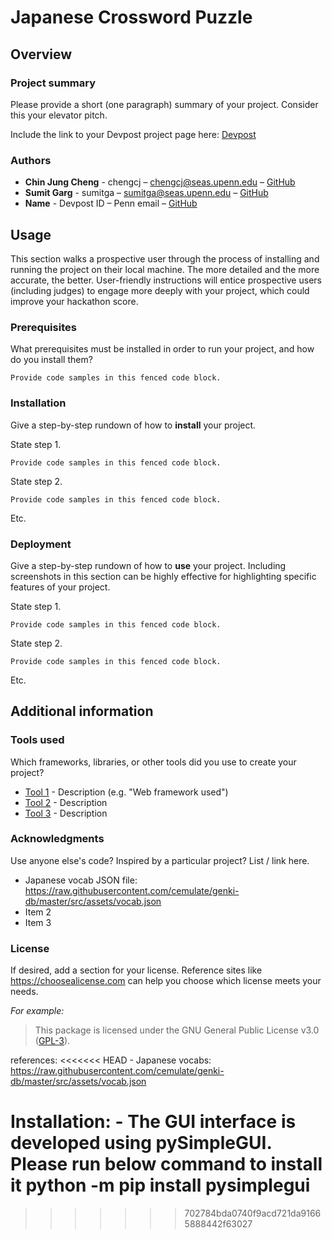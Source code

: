 # Japanese Crossword Puzzle

## Overview

### Project summary

Please provide a short (one paragraph) summary of your project. Consider this your elevator pitch.

Include the link to your Devpost project page here: [Devpost](https://...)

### Authors

* **Chin Jung Cheng** - chengcj – chengcj@seas.upenn.edu – [GitHub](https://github.com/chengcj-upenn)
* **Sumit Garg** - sumitga – sumitga@seas.upenn.edu – [GitHub](https://github.com/sumitmcit)
* **Name** - Devpost ID – Penn email – [GitHub](https://github.com/user_name)

## Usage

This section walks a prospective user through the process of installing and running the project on their local machine. The more detailed and the more accurate, the better. User-friendly instructions will entice prospective users (including judges) to engage more deeply with your project, which could improve your hackathon score.

### Prerequisites

What prerequisites must be installed in order to run your project, and how do you install them?

```
Provide code samples in this fenced code block.
```

### Installation

Give a step-by-step rundown of how to **install** your project.

State step 1.
```
Provide code samples in this fenced code block.
```

State step 2.
```
Provide code samples in this fenced code block.
```

Etc.

### Deployment

Give a step-by-step rundown of how to **use** your project. Including screenshots in this section can be highly effective for highlighting specific features of your project.

State step 1.
```
Provide code samples in this fenced code block.
```

State step 2.
```
Provide code samples in this fenced code block.
```

Etc.

## Additional information

### Tools used

Which frameworks, libraries, or other tools did you use to create your project?

* [Tool 1](https://maven.apache.org/) - Description (e.g. "Web framework used")
* [Tool 2](https://maven.apache.org/) - Description
* [Tool 3](https://maven.apache.org/) - Description

### Acknowledgments

Use anyone else's code? Inspired by a particular project? List / link here.

* Japanese vocab JSON file: https://raw.githubusercontent.com/cemulate/genki-db/master/src/assets/vocab.json
* Item 2
* Item 3

### License

If desired, add a section for your license. Reference sites like https://choosealicense.com can help you choose which license meets your needs.

*For example:*

>This package is licensed under the GNU General Public License v3.0 (<a href="https://choosealicense.com/licenses/gpl-3.0/" target="_blank">GPL-3</a>).


references:
<<<<<<< HEAD
	- Japanese vocabs: https://raw.githubusercontent.com/cemulate/genki-db/master/src/assets/vocab.json

Installation:
	- The GUI interface is developed using pySimpleGUI. Please run below command to install it
	  python -m pip install pysimplegui 
=======
>>>>>>> 702784bda0740f9acd721da91665888442f63027
	
